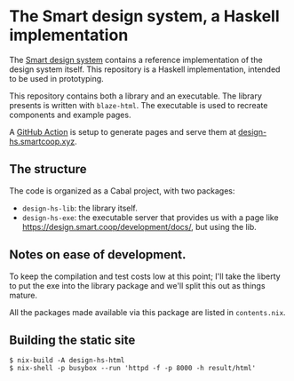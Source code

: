 # The Smart design system, a Haskell implementation

The [Smart design system](https://design.smart.coop/) contains a reference
implementation of the design system itself. This repository is a Haskell
implementation, intended to be used in prototyping.

This repository contains both a library and an executable. The library presents
is written with `blaze-html`. The executable is used to recreate components and
example pages.

A [GitHub
Action](https://github.com/smartcoop/design-hs/blob/main/.github/workflows/deployment.yml)
is setup to generate pages and serve them at
[design-hs.smartcoop.xyz](https://design-hs.smartcoop.xyz/).

## The structure

The code is organized as a Cabal project, with two packages:

- `design-hs-lib`: the library itself.
- `design-hs-exe`: the executable server that provides us with a page like
  https://design.smart.coop/development/docs/, but using the lib.

## Notes on ease of development.

To keep the compilation and test costs low at this point; I'll take the liberty to put the exe into the library package and we'll split this out as things mature. 

All the packages made available via this package are listed in `contents.nix`.

## Building the static site

```
$ nix-build -A design-hs-html
$ nix-shell -p busybox --run 'httpd -f -p 8000 -h result/html'
```
